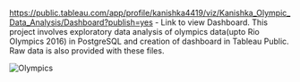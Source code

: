 https://public.tableau.com/app/profile/kanishka4419/viz/Kanishka_Olympic_Data_Analysis/Dashboard?publish=yes - Link to view Dashboard.
This project involves exploratory data analysis of olympics data(upto Rio Olympics 2016) in PostgreSQL and creation of dashboard in Tableau Public.
Raw data is also provided with these files.

![Olympics](https://user-images.githubusercontent.com/113800493/191606529-21e91f06-e2d6-4899-ad8d-baf186e911a5.png)
